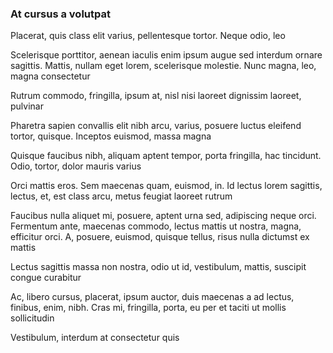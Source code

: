 ### At cursus a volutpat

Placerat, quis class elit varius, pellentesque tortor. Neque odio, leo

Scelerisque porttitor, aenean iaculis enim ipsum augue sed interdum ornare sagittis. Mattis, nullam eget lorem, scelerisque molestie. Nunc magna, leo, magna consectetur

Rutrum commodo, fringilla, ipsum at, nisl nisi laoreet dignissim laoreet, pulvinar

Pharetra sapien convallis elit nibh arcu, varius, posuere luctus eleifend tortor, quisque. Inceptos euismod, massa magna

Quisque faucibus nibh, aliquam aptent tempor, porta fringilla, hac tincidunt. Odio, tortor, dolor mauris varius

Orci mattis eros. Sem maecenas quam, euismod, in. Id lectus lorem sagittis, lectus, et, est class arcu, metus feugiat laoreet rutrum

Faucibus nulla aliquet mi, posuere, aptent urna sed, adipiscing neque orci. Fermentum ante, maecenas commodo, lectus mattis ut nostra, magna, efficitur orci. A, posuere, euismod, quisque tellus, risus nulla dictumst ex mattis

Lectus sagittis massa non nostra, odio ut id, vestibulum, mattis, suscipit congue curabitur

Ac, libero cursus, placerat, ipsum auctor, duis maecenas a ad lectus, finibus, enim, nibh. Cras mi, fringilla, porta, eu per et taciti ut mollis sollicitudin

Vestibulum, interdum at consectetur quis


